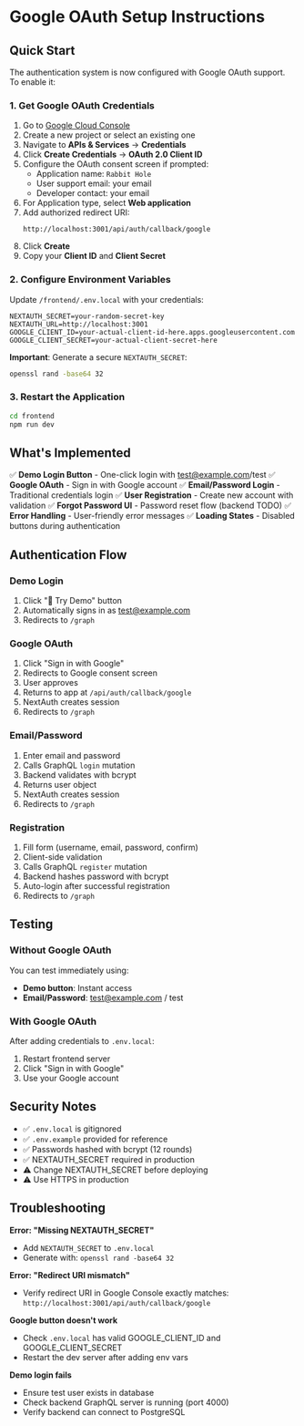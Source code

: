 # Google OAuth Setup Instructions

## Quick Start

The authentication system is now configured with Google OAuth support. To enable it:

### 1. Get Google OAuth Credentials

1. Go to [Google Cloud Console](https://console.cloud.google.com/)
2. Create a new project or select an existing one
3. Navigate to **APIs & Services** → **Credentials**
4. Click **Create Credentials** → **OAuth 2.0 Client ID**
5. Configure the OAuth consent screen if prompted:
   - Application name: `Rabbit Hole`
   - User support email: your email
   - Developer contact: your email
6. For Application type, select **Web application**
7. Add authorized redirect URI:
   ```
   http://localhost:3001/api/auth/callback/google
   ```
8. Click **Create**
9. Copy your **Client ID** and **Client Secret**

### 2. Configure Environment Variables

Update `/frontend/.env.local` with your credentials:

```env
NEXTAUTH_SECRET=your-random-secret-key
NEXTAUTH_URL=http://localhost:3001
GOOGLE_CLIENT_ID=your-actual-client-id-here.apps.googleusercontent.com
GOOGLE_CLIENT_SECRET=your-actual-client-secret-here
```

**Important**: Generate a secure `NEXTAUTH_SECRET`:
```bash
openssl rand -base64 32
```

### 3. Restart the Application

```bash
cd frontend
npm run dev
```

## What's Implemented

✅ **Demo Login Button** - One-click login with test@example.com/test
✅ **Google OAuth** - Sign in with Google account
✅ **Email/Password Login** - Traditional credentials login
✅ **User Registration** - Create new account with validation
✅ **Forgot Password UI** - Password reset flow (backend TODO)
✅ **Error Handling** - User-friendly error messages
✅ **Loading States** - Disabled buttons during authentication

## Authentication Flow

### Demo Login
1. Click "🚀 Try Demo" button
2. Automatically signs in as test@example.com
3. Redirects to `/graph`

### Google OAuth
1. Click "Sign in with Google"
2. Redirects to Google consent screen
3. User approves
4. Returns to app at `/api/auth/callback/google`
5. NextAuth creates session
6. Redirects to `/graph`

### Email/Password
1. Enter email and password
2. Calls GraphQL `login` mutation
3. Backend validates with bcrypt
4. Returns user object
5. NextAuth creates session
6. Redirects to `/graph`

### Registration
1. Fill form (username, email, password, confirm)
2. Client-side validation
3. Calls GraphQL `register` mutation
4. Backend hashes password with bcrypt
5. Auto-login after successful registration
6. Redirects to `/graph`

## Testing

### Without Google OAuth
You can test immediately using:
- **Demo button**: Instant access
- **Email/Password**: test@example.com / test

### With Google OAuth
After adding credentials to `.env.local`:
1. Restart frontend server
2. Click "Sign in with Google"
3. Use your Google account

## Security Notes

- ✅ `.env.local` is gitignored
- ✅ `.env.example` provided for reference
- ✅ Passwords hashed with bcrypt (12 rounds)
- ✅ NEXTAUTH_SECRET required in production
- ⚠️ Change NEXTAUTH_SECRET before deploying
- ⚠️ Use HTTPS in production

## Troubleshooting

**Error: "Missing NEXTAUTH_SECRET"**
- Add `NEXTAUTH_SECRET` to `.env.local`
- Generate with: `openssl rand -base64 32`

**Error: "Redirect URI mismatch"**
- Verify redirect URI in Google Console exactly matches:
  `http://localhost:3001/api/auth/callback/google`

**Google button doesn't work**
- Check `.env.local` has valid GOOGLE_CLIENT_ID and GOOGLE_CLIENT_SECRET
- Restart the dev server after adding env vars

**Demo login fails**
- Ensure test user exists in database
- Check backend GraphQL server is running (port 4000)
- Verify backend can connect to PostgreSQL
